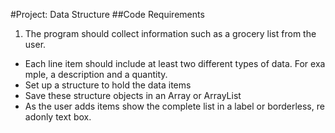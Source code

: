 #Project: Data Structure
##Code Requirements
1. The program should collect information such as a grocery list from the user.
* Each line item should include at least two different types of data. For example, a
description and a quantity.
* Set up a structure to hold the data items
* Save these structure objects in an Array or ArrayList
* As the user adds items show the complete list in a label or borderless, read­only
text box.